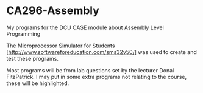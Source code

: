 # CA296-Assembly
My programs for the DCU CASE module about Assembly Level Programming

The Microprocessor Simulator for Students [http://www.softwareforeducation.com/sms32v50/] was used to create and test these programs.

Most programs will be from lab questions set by the lecturer Donal FitzPatrick. I may put in some extra programs not relating to the course, these will be highlighted.
